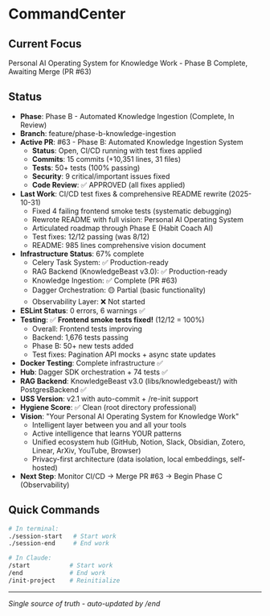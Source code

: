 # CommandCenter

## Current Focus
Personal AI Operating System for Knowledge Work - Phase B Complete, Awaiting Merge (PR #63)

## Status
- **Phase**: Phase B - Automated Knowledge Ingestion (Complete, In Review)
- **Branch**: feature/phase-b-knowledge-ingestion
- **Active PR**: #63 - Phase B: Automated Knowledge Ingestion System
  - **Status**: Open, CI/CD running with test fixes applied
  - **Commits**: 15 commits (+10,351 lines, 31 files)
  - **Tests**: 50+ tests (100% passing)
  - **Security**: 9 critical/important issues fixed
  - **Code Review**: ✅ APPROVED (all fixes applied)
- **Last Work**: CI/CD test fixes & comprehensive README rewrite (2025-10-31)
  - Fixed 4 failing frontend smoke tests (systematic debugging)
  - Rewrote README with full vision: Personal AI Operating System
  - Articulated roadmap through Phase E (Habit Coach AI)
  - Test fixes: 12/12 passing (was 8/12)
  - README: 985 lines comprehensive vision document
- **Infrastructure Status**: 67% complete
  - Celery Task System: ✅ Production-ready
  - RAG Backend (KnowledgeBeast v3.0): ✅ Production-ready
  - Knowledge Ingestion: ✅ Complete (PR #63)
  - Dagger Orchestration: 🟡 Partial (basic functionality)
  - Observability Layer: ❌ Not started
- **ESLint Status**: 0 errors, 6 warnings ✅
- **Testing**: ✅ **Frontend smoke tests fixed!** (12/12 = 100%)
  - Overall: Frontend tests improving
  - Backend: 1,676 tests passing
  - Phase B: 50+ new tests added
  - Test fixes: Pagination API mocks + async state updates
- **Docker Testing**: Complete infrastructure ✅
- **Hub**: Dagger SDK orchestration + 74 tests ✅
- **RAG Backend**: KnowledgeBeast v3.0 (libs/knowledgebeast/) with PostgresBackend ✅
- **USS Version**: v2.1 with auto-commit + /re-init support
- **Hygiene Score**: ✅ Clean (root directory professional)
- **Vision**: "Your Personal AI Operating System for Knowledge Work"
  - Intelligent layer between you and all your tools
  - Active intelligence that learns YOUR patterns
  - Unified ecosystem hub (GitHub, Notion, Slack, Obsidian, Zotero, Linear, ArXiv, YouTube, Browser)
  - Privacy-first architecture (data isolation, local embeddings, self-hosted)
- **Next Step**: Monitor CI/CD → Merge PR #63 → Begin Phase C (Observability)

## Quick Commands
```bash
# In terminal:
./session-start   # Start work
./session-end     # End work

# In Claude:
/start           # Start work
/end             # End work
/init-project    # Reinitialize
```

---
*Single source of truth - auto-updated by /end*
